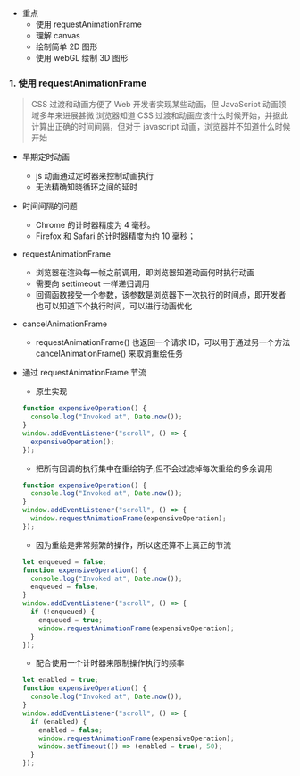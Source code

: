 - 重点
  - 使用 requestAnimationFrame
  - 理解 canvas
  - 绘制简单 2D 图形
  - 使用 webGL 绘制 3D 图形

### 1. 使用 requestAnimationFrame

> CSS 过渡和动画方便了 Web 开发者实现某些动画，但 JavaScript 动画领域多年来进展甚微
> 浏览器知道 CSS 过渡和动画应该什么时候开始，并据此计算出正确的时间间隔，但对于 javascript 动画，浏览器并不知道什么时候开始

- 早期定时动画
  - js 动画通过定时器来控制动画执行
  - 无法精确知晓循环之间的延时
- 时间间隔的问题
  - Chrome 的计时器精度为 4 毫秒。
  - Firefox 和 Safari 的计时器精度为约 10 毫秒；
- requestAnimationFrame
  - 浏览器在渲染每一帧之前调用，即浏览器知道动画何时执行动画
  - 需要向 settimeout 一样递归调用
  - 回调函数接受一个参数，该参数是浏览器下一次执行的时间点，即开发者也可以知道下个执行时间，可以进行动画优化
- cancelAnimationFrame
  - requestAnimationFrame() 也返回一个请求 ID，可以用于通过另一个方法 cancelAnimationFrame() 来取消重绘任务
- 通过 requestAnimationFrame 节流

  - 原生实现

  ```js
  function expensiveOperation() {
    console.log("Invoked at", Date.now());
  }
  window.addEventListener("scroll", () => {
    expensiveOperation();
  });
  ```

  - 把所有回调的执行集中在重绘钩子,但不会过滤掉每次重绘的多余调用

  ```js
  function expensiveOperation() {
    console.log("Invoked at", Date.now());
  }
  window.addEventListener("scroll", () => {
    window.requestAnimationFrame(expensiveOperation);
  });
  ```

  - 因为重绘是非常频繁的操作，所以这还算不上真正的节流

  ```js
  let enqueued = false;
  function expensiveOperation() {
    console.log("Invoked at", Date.now());
    enqueued = false;
  }
  window.addEventListener("scroll", () => {
    if (!enqueued) {
      enqueued = true;
      window.requestAnimationFrame(expensiveOperation);
    }
  });
  ```

  - 配合使用一个计时器来限制操作执行的频率

  ```js
  let enabled = true;
  function expensiveOperation() {
    console.log("Invoked at", Date.now());
  }
  window.addEventListener("scroll", () => {
    if (enabled) {
      enabled = false;
      window.requestAnimationFrame(expensiveOperation);
      window.setTimeout(() => (enabled = true), 50);
    }
  });
  ```
